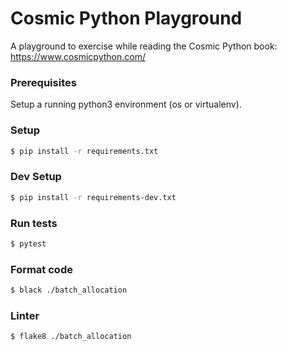 # Cosmic Python Playground

A playground to exercise while reading the Cosmic Python book: https://www.cosmicpython.com/

### Prerequisites
Setup a running python3 environment (os or virtualenv).

### Setup
```bash
$ pip install -r requirements.txt
```

### Dev Setup
```bash
$ pip install -r requirements-dev.txt
```

### Run tests
```bash
$ pytest
```

### Format code
```bash
$ black ./batch_allocation
```

### Linter
```bash
$ flake8 ./batch_allocation
```
